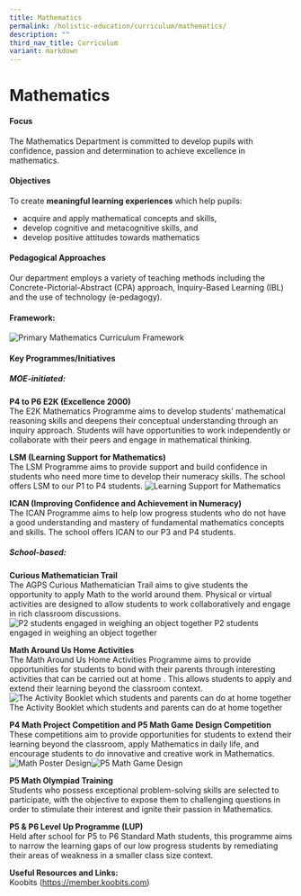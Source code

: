 ```yaml
---
title: Mathematics
permalink: /holistic-education/curriculum/mathematics/
description: ""
third_nav_title: Curriculum
variant: markdown
---
```

Mathematics
===========

#### Focus
The Mathematics Department is committed to develop pupils with confidence, passion and determination to achieve excellence in mathematics. 

#### Objectives

To create **meaningful learning experiences** which help pupils:

*   acquire and apply mathematical concepts and skills,
*   develop cognitive and metacognitive skills, and
*   develop positive attitudes towards mathematics

#### Pedagogical Approaches 

Our department employs a variety of teaching methods including the Concrete-Pictorial-Abstract (CPA) approach, Inquiry-Based Learning (IBL) and the use of technology (e-pedagogy).  
#### Framework:
![Primary Mathematics Curriculum Framework](/images/Curriculum/Mathematics/Primary_Mathematics_Curriculum_Framework.jpg)
#### Key Programmes/Initiatives

##### MOE-initiated:  

**P4 to P6 E2K (Excellence 2000)** <br>
The E2K Mathematics Programme aims to develop students' mathematical reasoning skills and deepens their conceptual understanding through an inquiry approach. Students will have opportunities to work independently or collaborate with their peers and engage in mathematical thinking. 

**LSM (Learning Support for Mathematics)** <br>
The LSM Programme aims to provide support and build confidence in students who need more time to develop their numeracy skills. The school offers LSM to our P1 to P4 students. ![Learning Support for Mathematics](/images/Curriculum/Mathematics/LSM.jpg)

**ICAN (Improving Confidence and Achievement in Numeracy)** <br>
The ICAN Programme aims to help low progress students who do not have a good understanding and mastery of fundamental mathematics concepts and skills. The school offers ICAN to our P3 and P4 students. 

##### School-based:

**Curious Mathematician Trail**  <br>
The AGPS Curious Mathematician Trail aims to give students the opportunity to apply Math to the world around them. Physical or virtual activities are designed to allow students to work collaboratively and engage in rich classroom discussions. 
![P2 students engaged in weighing an object together](/images/Curriculum/Mathematics/Curious_Mathematician_Trail.jpg)
P2 students engaged in weighing an object together

**Math Around Us Home Activities** <br>
The Math Around Us Home Activities Programme aims to provide opportunities for students to bond with their parents through interesting activities that can be carried out at home . This allows students to apply and extend their learning beyond the classroom context.
![The Activity Booklet which students and parents can do at home together](/images/Curriculum/Mathematics/Math_Around_Us.jpg)The Activity Booklet which students and parents can do at home together


**P4 Math Project Competition and P5 Math Game Design Competition**<br>
These competitions aim to provide opportunities for students to extend their learning beyond the classroom, apply Mathematics in daily life, and encourage students to do innovative and creative work in Mathematics. ![Math Poster Design](/images/Curriculum/Mathematics/P4_Math_Poster_Design.jpg)![P5 Math Game Design](/images/Curriculum/Mathematics/P5_Math_Game_Design.jpg)

**P5 Math Olympiad Training** <br>
Students who possess exceptional problem-solving skills are selected to participate, with the objective to expose them to challenging questions in order to stimulate their interest and ignite their passion in Mathematics. 

**P5 &amp; P6 Level Up Programme (LUP)**
<br>
Held after school for P5 to P6 Standard Math students, this programme aims to narrow the learning gaps of our low progress students by remediating their areas of weakness in a smaller class size context.

**Useful Resources and Links:**<br>
Koobits (https://member.koobits.com)